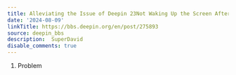 ```yaml
---
title: Alleviating the Issue of Deepin 23Not Waking Up the Screen After Sleep
date: '2024-08-09'
linkTitle: https://bbs.deepin.org/en/post/275893
source: deepin_bbs
description:  SuperDavid 
disable_comments: true
---
```

1. Problem
